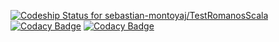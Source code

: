[ ![Codeship Status for sebastian-montoyaj/TestRomanosScala](https://app.codeship.com/projects/b6d3eb80-3831-0136-e49c-3e0052f26283/status?branch=master)](https://app.codeship.com/projects/289792)
[![Codacy Badge](https://api.codacy.com/project/badge/Grade/de865bfc12e0445aa595fe9b434ea701)](https://www.codacy.com/app/sebastian-montoyaj/TestRomanosScala?utm_source=github.com&amp;utm_medium=referral&amp;utm_content=sebastian-montoyaj/TestRomanosScala&amp;utm_campaign=Badge_Grade)
[![Codacy Badge](https://api.codacy.com/project/badge/Coverage/de865bfc12e0445aa595fe9b434ea701)](https://www.codacy.com/app/sebastian-montoyaj/TestRomanosScala?utm_source=github.com&utm_medium=referral&utm_content=sebastian-montoyaj/TestRomanosScala&utm_campaign=Badge_Coverage)
